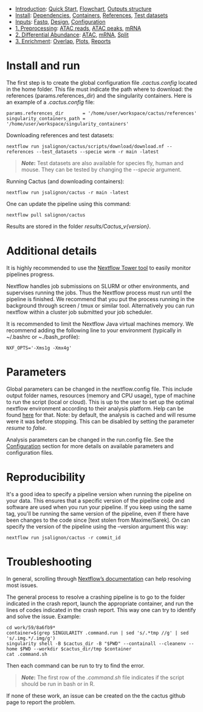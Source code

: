 

* [Introduction](/README.md): [Quick Start](/docs/1_Intro/Quick_start.md), [Flowchart](/docs/1_Intro/Flowchart.md), [Outputs structure](/docs/1_Intro/Outputs_structure.md)
* [Install](/docs/2_Install/2_Install.md): [Dependencies](/docs/2_Install/Dependencies.md), [Containers](/docs/2_Install/Containers.md), [References](/docs/2_Install/References.md), [Test datasets](/docs/2_Install/Test_datasets.md)
* [Inputs](/docs/3_Inputs/3_Inputs.md): [Fastq](/docs/3_Inputs/Fastq.md), [Design](/docs/3_Inputs/Design.md), [Configuration](/docs/3_Inputs/Configuration.md)
* [1. Preprocessing](/docs/4_Prepro/4_Prepro.md): [ATAC reads](/docs/4_Prepro/ATAC_reads.md), [ATAC peaks](/docs/4_Prepro/ATAC_peaks.md), [mRNA](/docs/4_Prepro/mRNA.md)
* [2. Differential Abundance](/docs/5_DA/5_DA.md): [ATAC](/docs/5_DA/DA_ATAC.md), [mRNA](/docs/5_DA/DA_mRNA.md), [Split](/docs/5_DA/Split.md)
* [3. Enrichment](/docs/6_Enrich/6_Enrich.md): [Overlap](/docs/6_Enrich/Overlap.md), [Plots](/docs/6_Enrich/Plots.md), [Reports](/docs/6_Enrich/Reports.md)

[](END_OF_MENU)



# Install and run

The first step is to create the global configuration file *.cactus.config* located in the home folder. This file must indicate the path where to download: the references (params.references_dir) and the singularity containers. Here is an example of a *.cactus.config* file:
```
params.references_dir       = '/home/user/workspace/cactus/references'
singularity_containers_path = '/home/user/workspace/singularity_containers'
```

Downloading references and test datasets:
```
nextflow run jsalignon/cactus/scripts/download/download.nf --references --test_datasets --specie worm -r main -latest
```

>**_Note_:** Test datasets are also available for species fly, human and mouse. They can be tested by changing the *--specie* argument.  

Running Cactus (and downloading containers):
```
nextflow run jsalignon/cactus -r main -latest
```

One can update the pipeline using this command:
```
nextflow pull salignon/cactus
```

Results are stored in the folder *results/Cactus_v{version}*.


# Additional details

It is highly recommended to use the [Nextflow Tower tool](https://tower.nf/) to easily monitor pipelines progress.

Nextflow handles job submissions on SLURM or other environments, and supervises running the jobs. Thus the Nextflow process must run until the pipeline is finished. We recommend that you put the process running in the background through screen / tmux or similar tool. Alternatively you can run nextflow within a cluster job submitted your job scheduler.

It is recommended to limit the Nextflow Java virtual machines memory. We recommend adding the following line to your environment (typically in ~/.bashrc or ~./bash_profile):
```
NXF_OPTS='-Xms1g -Xmx4g'
```


# Parameters

Global parameters can be changed in the nextflow.config file. This include output folder names, resources (memory and CPU usage), type of machine to run the script (local or cloud). This is up to the user to set up the optimal nextflow environment according to their analysis platform. Help can be found [here](https://www.nextflow.io/docs/latest/executor.html) for that.
Note: by default, the analysis is cached and will resume were it was before stopping. This can be disabled by setting the parameter *resume* to *false*. 

Analysis parameters can be changed in the run.config file. See the [Configuration](/docs/3_Inputs/Configuration.md) section for more details on available parameters and configuration files. 


# Reproducibility

It's a good idea to specify a pipeline version when running the pipeline on your data. This ensures that a specific version of the pipeline code and software are used when you run your pipeline. If you keep using the same tag, you'll be running the same version of the pipeline, even if there have been changes to the code since [text stolen from Maxime/Sarek]. On can specify the version of the pipeline using the –version argument this way:
```
nextflow run jsalignon/cactus -r commit_id
```


# Troubleshooting

In general, scrolling through [Nextflow’s documentation](https://www.nextflow.io/docs/latest/index.html) can help resolving most issues.

The general process to resolve a crashing pipeline is to go to the folder indicated in the crash report, launch the appropriate container, and run the lines of codes indicated in the crash report. This way one can try to identify and solve the issue. Example:

```
cd work/59/8a6fb9*
container=$(grep SINGULARITY .command.run | sed 's/.*tmp //g' | sed 's/.img.*/.img/g')
singularity shell -B $cactus_dir -B "$PWD" --containall --cleanenv --home $PWD --workdir $cactus_dir/tmp $container
cat .command.sh
```

Then each command can be run to try to find the error. 

>**_Note_:** The first row of the *.command.sh* file indicates if the script should be run in bash or in R.

If none of these work, an issue can be created on the the cactus github page to report the problem.

